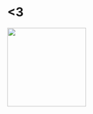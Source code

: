 # **<3**

<img align="left" height = "180px" src="https://i.giphy.com/media/NMBl7NxAlPDrOgq6aQ/giphy.webp">

<!-- <img align="left" width = "200px" height = "180px" src="https://c.tenor.com/Vbsu0tIL5DwAAAAi/peach-goma.gif"> -->
<!---->
<!-- <img align="left" width = "250px" height = "170px" src="https://c.tenor.com/jTxM4PKuHqYAAAAi/capoo-blue.gif"> -->
